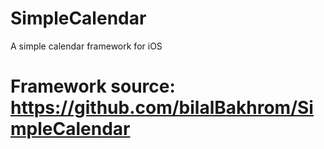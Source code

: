 # SimpleCalendar
A simple calendar framework for iOS 

# Framework source: https://github.com/bilalBakhrom/SimpleCalendar
